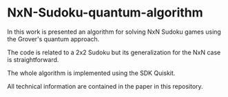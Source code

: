 # NxN-Sudoku-quantum-algorithm

In this work is presented an algorithm for solving NxN Sudoku games using the Grover's quantum approach.

The code is related to a 2x2 Sudoku but its generalization for the NxN case is straightforward.

The whole algorithm is implemented using the SDK Quiskit.

All technical information are contained in the paper in this repository.

